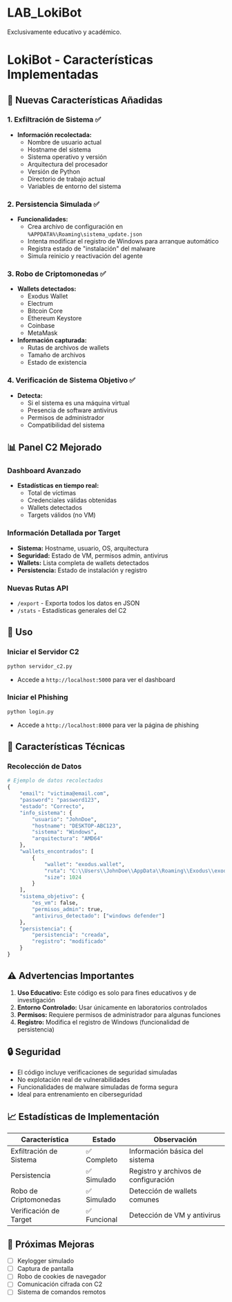 # LAB_LokiBot
Exclusivamente educativo y académico.

# LokiBot - Características Implementadas

## 🚀 Nuevas Características Añadidas

### 1. **Exfiltración de Sistema** ✅
- **Información recolectada:**
  - Nombre de usuario actual
  - Hostname del sistema
  - Sistema operativo y versión
  - Arquitectura del procesador
  - Versión de Python
  - Directorio de trabajo actual
  - Variables de entorno del sistema

### 2. **Persistencia Simulada** ✅
- **Funcionalidades:**
  - Crea archivo de configuración en `%APPDATA%\Roaming\sistema_update.json`
  - Intenta modificar el registro de Windows para arranque automático
  - Registra estado de "instalación" del malware
  - Simula reinicio y reactivación del agente

### 3. **Robo de Criptomonedas** ✅
- **Wallets detectados:**
  - Exodus Wallet
  - Electrum
  - Bitcoin Core
  - Ethereum Keystore
  - Coinbase
  - MetaMask
- **Información capturada:**
  - Rutas de archivos de wallets
  - Tamaño de archivos
  - Estado de existencia

### 4. **Verificación de Sistema Objetivo** ✅
- **Detecta:**
  - Si el sistema es una máquina virtual
  - Presencia de software antivirus
  - Permisos de administrador
  - Compatibilidad del sistema

## 📊 Panel C2 Mejorado

### Dashboard Avanzado
- **Estadísticas en tiempo real:**
  - Total de víctimas
  - Credenciales válidas obtenidas
  - Wallets detectados
  - Targets válidos (no VM)

### Información Detallada por Target
- **Sistema:** Hostname, usuario, OS, arquitectura
- **Seguridad:** Estado de VM, permisos admin, antivirus
- **Wallets:** Lista completa de wallets detectados
- **Persistencia:** Estado de instalación y registro

### Nuevas Rutas API
- `/export` - Exporta todos los datos en JSON
- `/stats` - Estadísticas generales del C2

## 🔧 Uso

### Iniciar el Servidor C2
```bash
python servidor_c2.py
```
- Accede a `http://localhost:5000` para ver el dashboard

### Iniciar el Phishing
```bash
python login.py
```
- Accede a `http://localhost:8000` para ver la página de phishing

## 🎯 Características Técnicas

### Recolección de Datos
```python
# Ejemplo de datos recolectados
{
    "email": "victima@email.com",
    "password": "password123",
    "estado": "Correcto",
    "info_sistema": {
        "usuario": "JohnDoe",
        "hostname": "DESKTOP-ABC123",
        "sistema": "Windows",
        "arquitectura": "AMD64"
    },
    "wallets_encontrados": [
        {
            "wallet": "exodus.wallet",
            "ruta": "C:\\Users\\JohnDoe\\AppData\\Roaming\\Exodus\\exodus.wallet",
            "size": 1024
        }
    ],
    "sistema_objetivo": {
        "es_vm": false,
        "permisos_admin": true,
        "antivirus_detectado": ["windows defender"]
    },
    "persistencia": {
        "persistencia": "creada",
        "registro": "modificado"
    }
}
```

## ⚠️ Advertencias Importantes

1. **Uso Educativo:** Este código es solo para fines educativos y de investigación
2. **Entorno Controlado:** Usar únicamente en laboratorios controlados
3. **Permisos:** Requiere permisos de administrador para algunas funciones
4. **Registro:** Modifica el registro de Windows (funcionalidad de persistencia)

## 🔒 Seguridad

- El código incluye verificaciones de seguridad simuladas
- No explotación real de vulnerabilidades
- Funcionalidades de malware simuladas de forma segura
- Ideal para entrenamiento en ciberseguridad

## 📈 Estadísticas de Implementación

| Característica | Estado | Observación |
|---------------|---------|-------------|
| Exfiltración de Sistema | ✅ Completo | Información básica del sistema |
| Persistencia | ✅ Simulado | Registro y archivos de configuración |
| Robo de Criptomonedas | ✅ Simulado | Detección de wallets comunes |
| Verificación de Target | ✅ Funcional | Detección de VM y antivirus |

## 🚀 Próximas Mejoras

- [ ] Keylogger simulado
- [ ] Captura de pantalla
- [ ] Robo de cookies de navegador
- [ ] Comunicación cifrada con C2
- [ ] Sistema de comandos remotos
